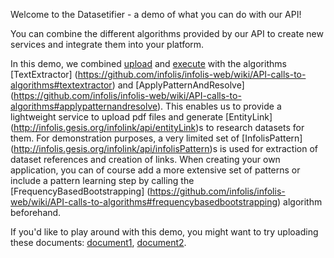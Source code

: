 Welcome to the Datasetifier - a demo of what you can do with our API!

You can combine the different algorithms provided by our API to create new
services and integrate them into your platform.

In this demo, we combined [upload](http://infolis.gesis.org/infolink/api) and
[execute](http://infolis.gesis.org/infolink/api) with the algorithms
[TextExtractor]
(https://github.com/infolis/infolis-web/wiki/API-calls-to-algorithms#textextractor)
and [ApplyPatternAndResolve]
(https://github.com/infolis/infolis-web/wiki/API-calls-to-algorithms#applypatternandresolve).
This enables us to provide a lightweight service to upload pdf files and generate
[EntityLink]
(http://infolis.gesis.org/infolink/api/entityLink)s to research datasets for them.
For demonstration purposes, a very limited set of [InfolisPattern]
(http://infolis.gesis.org/infolink/api/infolisPattern)s is used 
for extraction of dataset references and creation of links. When creating your own application, you can of
course add a more extensive set of patterns or include a pattern learning step by 
calling the [FrequencyBasedBootstrapping]
(https://github.com/infolis/infolis-web/wiki/API-calls-to-algorithms#frequencybasedbootstrapping)
algorithm beforehand.

If you'd like to play around with this demo, you might want to try uploading
these documents:
[document1](http://www.ssoar.info/ssoar/handle/document/16963), 
[document2](http://www.ssoar.info/ssoar/handle/document/17519).

